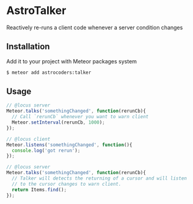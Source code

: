 AstroTalker
===========

Reactively re-runs a client code whenever a server condition changes

## Installation
Add it to your project with Meteor packages system
```sh
$ meteor add astrocoders:talker
```

## Usage

```js
// @locus server
Meteor.talks('somethingChanged', function(rerunCb){
  // Call `rerunCb` whenever you want to warn client
  Meteor.setInterval(rerunCb, 1000);
});
```

```js
// @locus client
Meteor.listens('somethingChanged', function(){
  console.log('got rerun');
});
```

```js
// @locus server
Meteor.talks('somethingChanged', function(rerunCb){
  // Talker will detects the returning of a cursor and will listen
  // to the cursor changes to warn client.
  return Items.find();
});
```
